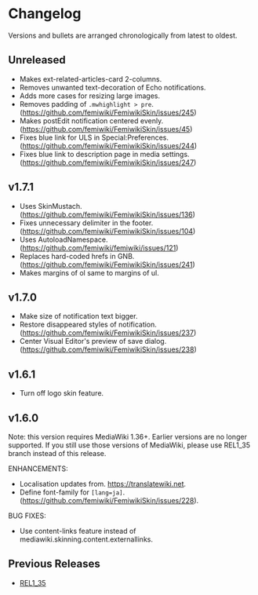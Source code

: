 # Changelog

Versions and bullets are arranged chronologically from latest to oldest.

## Unreleased

- Makes ext-related-articles-card 2-columns.
- Removes unwanted text-decoration of Echo notifications.
- Adds more cases for resizing large images.
- Removes padding of `.mwhighlight > pre`. (https://github.com/femiwiki/FemiwikiSkin/issues/245)
- Makes postEdit notification centered evenly. (https://github.com/femiwiki/FemiwikiSkin/issues/45)
- Fixes blue link for ULS in Special:Preferences. (https://github.com/femiwiki/FemiwikiSkin/issues/244)
- Fixes blue link to description page in media settings. (https://github.com/femiwiki/FemiwikiSkin/issues/247)

## v1.7.1

- Uses SkinMustach. (https://github.com/femiwiki/FemiwikiSkin/issues/136)
- Fixes unnecessary delimiter in the footer. (https://github.com/femiwiki/FemiwikiSkin/issues/104)
- Uses AutoloadNamespace. (https://github.com/femiwiki/femiwiki/issues/121)
- Replaces hard-coded hrefs in GNB. (https://github.com/femiwiki/FemiwikiSkin/issues/241)
- Makes margins of ol same to margins of ul.

## v1.7.0

- Make size of notification text bigger.
- Restore disappeared styles of notification. (https://github.com/femiwiki/FemiwikiSkin/issues/237)
- Center Visual Editor's preview of save dialog. (https://github.com/femiwiki/FemiwikiSkin/issues/238)

## v1.6.1

- Turn off logo skin feature.

## v1.6.0

Note: this version requires MediaWiki 1.36+. Earlier versions are no longer supported.
If you still use those versions of MediaWiki, please use REL1_35 branch instead of this release.

ENHANCEMENTS:

- Localisation updates from. https://translatewiki.net.
- Define font-family for `[lang=ja]`. (https://github.com/femiwiki/FemiwikiSkin/issues/228).

BUG FIXES:

- Use content-links feature instead of mediawiki.skinning.content.externallinks.

## Previous Releases

- [REL1_35](https://github.com/femiwiki/FemiwikiSkin/blob/REL1_35/CHANGELOG.md)
